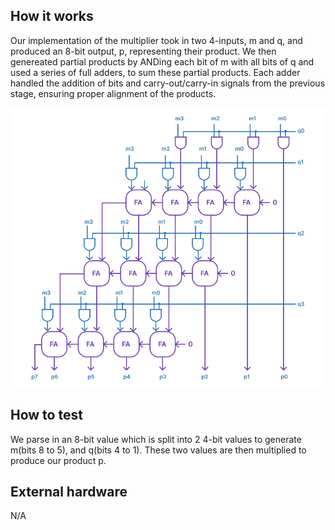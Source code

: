 <!---

This file is used to generate your project datasheet. Please fill in the information below and delete any unused
sections.

You can also include images in this folder and reference them in the markdown. Each image must be less than
512 kb in size, and the combined size of all images must be less than 1 MB.
-->

## How it works

Our implementation of the multiplier took in two 4-inputs, m and q, and produced an 8-bit output, p, representing their product. We then genereated partial products by ANDing each bit of m with all bits of q and used a series of full adders, to sum these partial products. Each adder handled the addition of bits and carry-out/carry-in signals from the previous stage, ensuring proper alignment of the products. 

![alt text](image.png)

## How to test

We parse in an 8-bit value which is split into 2 4-bit values to generate m(bits 8 to 5), and q(bits 4 to 1). These two values are then multiplied to produce our product p. 

## External hardware
N/A
